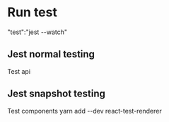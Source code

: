 # Run test
  "test":"jest --watch"

## Jest normal testing
  Test api

## Jest snapshot testing
  Test components
  yarn add --dev react-test-renderer